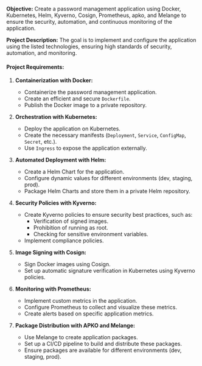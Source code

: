 **Objective:** Create a password management application using Docker, Kubernetes, Helm, Kyverno, Cosign, Prometheus, apko, and Melange to ensure the security, automation, and continuous monitoring of the application.

**Project Description:**  The goal is to implement and configure the application using the listed technologies, ensuring high standards of security, automation, and monitoring.

#### Project Requirements:

1. **Containerization with Docker:**
    - Containerize the password management application.
    - Create an efficient and secure `Dockerfile`.
    - Publish the Docker image to a private repository.

2. **Orchestration with Kubernetes:**
    
    - Deploy the application on Kubernetes.
    - Create the necessary manifests (`Deployment`, `Service`, `ConfigMap`, `Secret`, etc.).
    - Use `Ingress` to expose the application externally.
    
3. **Automated Deployment with Helm:**
    
    - Create a Helm Chart for the application.
    - Configure dynamic values for different environments (dev, staging, prod).
    - Package Helm Charts and store them in a private Helm repository.

4. **Security Policies with Kyverno:**
    
    - Create Kyverno policies to ensure security best practices, such as:
        - Verification of signed images.
        - Prohibition of running as root.
        - Checking for sensitive environment variables.
    - Implement compliance policies.

5. **Image Signing with Cosign:**
    
    - Sign Docker images using Cosign.
    - Set up automatic signature verification in Kubernetes using Kyverno policies.

6. **Monitoring with Prometheus:**
    
    - Implement custom metrics in the application.
    - Configure Prometheus to collect and visualize these metrics.
    - Create alerts based on specific application metrics.

7. **Package Distribution with APKO and Melange:**
    
    - Use Melange to create application packages.
    - Set up a CI/CD pipeline to build and distribute these packages.
    - Ensure packages are available for different environments (dev, staging, prod).
